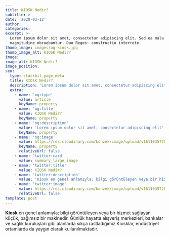```yaml
---
title: KIOSK Nedir?
subtitle: >-
date: '2020-03-12'
author: 
categories:
excerpt: >-
  Lorem ipsum dolor sit amet, consectetur adipiscing elit. Sed ea mala virtuti
  magnitudine obruebantur. Duo Reges: constructio interrete.
thumb_image: images/og-kiosk.jpg
thumb_image_alt: KIOSK Nedir?
image: 
image_alt: KIOSK Nedir?
image_position: 
seo:
  type: stackbit_page_meta
  title: KIOSK Nedir?
  description: 'Lorem ipsum dolor sit amet, consectetur adipiscing elit'
  extra:
    - name: 'og:type'
      value: article
      keyName: property
    - name: 'og:title'
      value: KIOSK Nedir?
      keyName: property
    - name: 'og:description'
      value: 'Lorem ipsum dolor sit amet, consectetur adipiscing elit'
      keyName: property
    - name: 'og:image'
      value: https://res.cloudinary.com/konzek/image/upload/v1611035720/Retmon/contents/enerji-izleme-sistemi-retmon-blog.jpg
      keyName: property
      relativeUrl: false
    - name: 'twitter:card'
      value: summary_large_image
    - name: 'twitter:title'
      value: KIOSK Nedir?
    - name: 'twitter:description'
      value: 'Kiosk en genel anlamıyla; bilgi görüntüleyen veya bir hizmet sağlayan küçük, bağımsız bir makinedir. Günlük hayatta alışveriş merkezleri, bankalar ve sağlık kuruluşları gibi alanlarda sıkça rastladığımız Kiosklar, endüstriyel ortamlarda da yaygın olarak kullanılmaktadır'
    - name: 'twitter:image'
      value: https://res.cloudinary.com/konzek/image/upload/v1611035720/Retmon/contents/enerji-izleme-sistemi-retmon-blog.jpg
      relativeUrl: false
template: post
---
```


**Kiosk** en genel anlamıyla; bilgi görüntüleyen veya bir hizmet sağlayan küçük, bağımsız bir makinedir. Günlük hayatta alışveriş merkezleri, bankalar ve sağlık kuruluşları gibi alanlarda sıkça rastladığımız Kiosklar, endüstriyel ortamlarda da yaygın olarak kullanılmaktadır.
